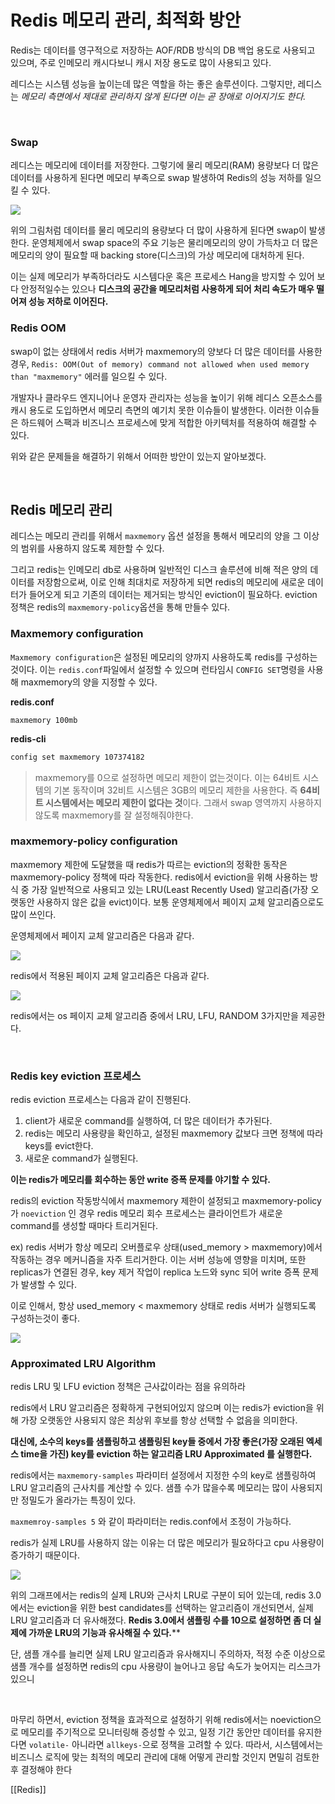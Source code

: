# Redis 메모리 관리, 최적화 방안

Redis는 데이터를 영구적으로 저장하는 AOF/RDB 방식의 DB 백업 용도로 사용되고 있으며, 주로 인메모리 캐시다보니 캐시 저장 용도로 많이 사용되고 있다.

레디스는 시스템 성능을 높이는데 많은 역할을 하는 좋은 솔루션이다. 그렇지만, 레디스는 *메모리 측면에서  제대로 관리하지 않게 된다면 이는 곧 장애로 이어지기도 한다.*

<br>

### Swap

레디스는 메모리에 데이터를 저장한다. 그렇기에 물리 메모리(RAM) 용량보다 더 많은 데이터를 사용하게 된다면 메모리 부족으로 swap 발생하여 Redis의 성능 저하를 일으킬 수 있다.

![](https://s-core.co.kr/wp-content/uploads/2023/03/51_2.jpg)

위의 그림처럼 데이터를 물리 메모리의 용량보다 더 많이 사용하게 된다면 swap이 발생한다. 운영체제에서 swap space의 주요 기능은 물리메모리의 양이 가득차고 더 많은 메모리의 양이 필요할 때 backing store(디스크)의 가상 메모리에 대처하게 된다.

이는 실제 메모리가 부족하더라도 시스템다운 혹은 프로세스 Hang을 방지할 수 있어 보다 안정적일수는 있으나 **디스크의 공간을 메모리처럼 사용하게 되어 처리 속도가 매우 떨어져 성능 저하로 이어진다.**

### Redis OOM

swap이 없는 상태에서 redis 서버가 maxmemory의 양보다 더 많은 데이터를 사용한 경우, `Redis: OOM(Out of memory) command not allowed when used memory than "maxmemory"` 에러를 일으킬 수 있다.

개발자나 클라우드 엔지니어나 운영자 관리자는 성능을 높이기 위해 레디스 오픈소스를 캐시 용도로 도입하면서 메모리 측면의 예기치 못한 이슈들이 발생한다. 이러한 이슈들은 하드웨어 스팩과 비즈니스 프로세스에 맞게 적합한 아키텍처를 적용하여 해결할 수 있다.

위와 같은 문제들을 해결하기 위해서 어떠한 방안이 있는지 알아보겠다.

<br>

## Redis 메모리 관리

레디스는 메모리 관리를 위해서 `maxmemory`  옵션 설정을 통해서 메모리의 양을 그 이상의 범위를 사용하지 않도록 제한할 수 있다.

그리고 redis는 인메모리 db로 사용하며 일반적인 디스크 솔루션에 비해 적은 양의 데이터를 저장함으로써, 이로 인해 최대치로 저장하게 되면 redis의 메모리에 새로운 데이터가 들어오게 되고 기존의 데이터는 제거되는 방식인 eviction이 필요하다. eviction 정책은 redis의 `maxmemory-policy`옵션을 통해 만들수 있다.

### Maxmemory configuration

`Maxmemory configuration`은 설정된 메모리의 양까지 사용하도록 redis를 구성하는 것이다. 이는 `redis.conf`파일에서 설정할 수 있으며 런타임시 `CONFIG SET`명령을 사용해 maxmemory의 양을 지정할 수 있다.

**redis.conf**
```
maxmemory 100mb
```

**redis-cli**
```bash
config set maxmemory 107374182
```

> maxmemory를 0으로 설정하면 메모리 제한이 없는것이다. 이는 64비트 시스템의 기본 동작이며 32비트 시스템은 3GB의 메모리 제한을 사용한다. 즉 **64비트 시스템에서는 메모리 제한이 없다는 것**이다. 그래서 swap 영역까지 사용하지 않도록 maxmemory를 잘 설정해줘야한다.


### maxmemory-policy configuration

maxmemory 제한에 도달했을 때 redis가 따르는 eviction의 정확한 동작은 maxmemory-policy 정책에 따라 작동한다. redis에서 eviction을 위해 사용하는 방식 중 가장 일반적으로 사용되고 있는 LRU(Least Recently Used) 알고리즘(가장 오랫동안 사용하지 않은 값을 evict)이다. 보통 운영체제에서 페이지 교체 알고리즘으로도 많이 쓰인다.

운영체제에서 페이지 교체 알고리즘은 다음과 같다.

![](https://s-core.co.kr/wp-content/uploads/2023/03/51_4.jpg)


redis에서 적용된 페이지 교체 알고리즘은 다음과 같다.

![](https://s-core.co.kr/wp-content/uploads/2023/03/51_5.jpg)

redis에서는 os 페이지 교체 알고리즘 중에서 LRU, LFU, RANDOM 3가지만을 제공한다.


<br>

### Redis key eviction 프로세스

redis eviction 프로세스는 다음과 같이 진행된다.
1. client가 새로운 command를 실행하여, 더 많은 데이터가 추가된다.
2. redis는 메모리 사용량을 확인하고, 설정된 maxmemory 값보다 크면 정책에 따라 keys를 evict한다.
3. 새로운 command가 실행된다.

**이는 redis가 메모리를 회수하는 동안 write 증폭 문제를 야기할 수 있다.**

redis의 eviction 작동방식에서 maxmemory 제한이 설정되고 maxmemory-policy가 `noeviction` 인 경우 redis 메모리 회수 프로세스는 클라이언트가 새로운 command를 생성할 때마다 트리거된다.

ex) redis 서버가 항상 메모리 오버플로우 상태(used_memory > maxmemory)에서 작동하는 경우 메커니즘을 자주 트리거한다. 이는 서버 성능에 영향을 미치며, 또한 replicas가 연결된 경우, key 제거 작업이 replica 노드와 sync 되어 write 증폭 문제가 발생할 수 있다.

이로 인해서, 항상 used_memory < maxmemory 상태로 redis 서버가 실행되도록 구성하는것이 좋다.

![](https://s-core.co.kr/wp-content/uploads/2023/03/51_6.jpg)



### Approximated LRU Algorithm

redis LRU 및 LFU eviction 정책은 근사값이라는 점을 유의하라

redis에서 LRU 알고리즘은 정확하게 구현되어있지 않으며 이는 redis가 eviction을 위해 가장 오랫동안 사용되지 않은 최상위 후보를 항상 선택할 수 없음을 의미한다.

**대신에, 소수의 keys를 샘플링하고 샘플링된 key들 중에서 가장 좋은(가장 오래된 엑세스 time을 가진) key를 eviction 하는 알고리즘 LRU Approximated 를 실행한다.**

redis에서는 `maxmemory-samples` 파라미터 설정에서 지정한 수의 key로 샘플링하여 LRU 알고리즘의 근사치를 계산할 수 있다. 샘플 수가 많을수록 메모리는 많이 사용되지만 정밀도가 올라가는 특징이 있다.

`maxmemroy-samples 5` 와 같이 파라미터는 redis.conf에서 조정이 가능하다.

redis가 실제 LRU를 사용하지 않는 이유는 더 많은 메모리가 필요하다고 cpu 사용량이 증가하기 때문이다.

![](https://s-core.co.kr/wp-content/uploads/2023/03/51_8.jpg)

위의 그래프에서는 redis의 실제 LRU와 근사치 LRU로 구분이 되어 있는데, redis 3.0에서는 eviction을 위한 best candidates를 선택하는 알고리즘이 개선되면서, 실제 LRU 알고리즘과 더 유사해졌다. **Redis 3.0에서 샘플링 수를 10으로 설정하면 좀 더 실제에 가까운 LRU의 기능과 유사해질 수 있다.****

단, 샘플 개수를 늘리면 실제 LRU 알고리즘과 유사해지니 주의하자, 적정 수준 이상으로 샘플 개수를 설정하면 redis의 cpu 사용량이 늘어나고 응답 속도가 늦어지는 리스크가 있으니

<br>

마무리 하면서, eviction 정책을 효과적으로 설정하기 위해 redis에서는 noeviction으로 메모리를 주기적으로 모니터링해 증성할 수 있고, 일정 기간 동안만 데이터를 유지한다면 `volatile-` 아니라면 `allkeys-`으로 정책을 고려할 수 있다. 따라서, 시스템에서는 비즈니스 로직에 맞는 최적의 메모리 관리에 대해 어떻게 관리할 것인지 면밀히 검토한 후 결정해야 한다




[[Redis]]